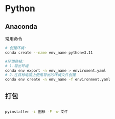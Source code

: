 # Python

## Anaconda

常用命令

```bash
# 创建环境:
conda create --name env_name python=3.11

#环境移植:
# 1.导出环境
conda env export -n env_name > enviroment.yaml
# 2.在目标电脑上使用导出的环境文件创建
conda env create -n env_name -f environment.yaml
```

## 打包

```bash

pyinstaller -i 图标 -F -w 文件

```

